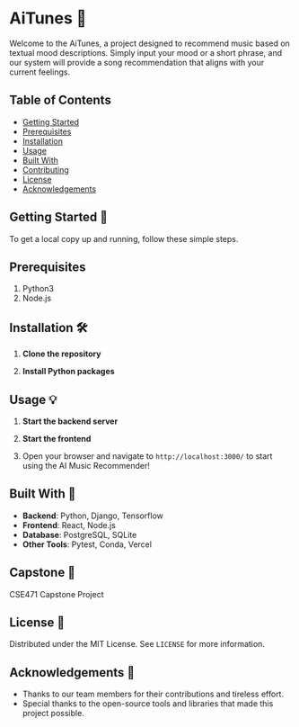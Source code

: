 # AiTunes 🎵

Welcome to the AiTunes, a project designed to recommend music based on textual mood descriptions. Simply input your mood or a short phrase, and our system will provide a song recommendation that aligns with your current feelings.

## Table of Contents
- [Getting Started](#getting-started)
- [Prerequisites](#prerequisites)
- [Installation](#installation)
- [Usage](#usage)
- [Built With](#built-with)
- [Contributing](#contributing)
- [License](#license)
- [Acknowledgements](#acknowledgements)

## Getting Started 🚀

To get a local copy up and running, follow these simple steps.

## Prerequisites

1. Python3
2. Node.js

## Installation 🛠️

1. **Clone the repository**

2. **Install Python packages**

## Usage 💡

1. **Start the backend server**

2. **Start the frontend**

3. Open your browser and navigate to `http://localhost:3000/` to start using the AI Music Recommender!

## Built With 🧰

- **Backend**: Python, Django, Tensorflow
- **Frontend**: React, Node.js
- **Database**: PostgreSQL, SQLite
- **Other Tools**: Pytest, Conda, Vercel

## Capstone 🤝

CSE471 Capstone Project

## License 📄

Distributed under the MIT License. See `LICENSE` for more information.

## Acknowledgements 🙌

- Thanks to our team members for their contributions and tireless effort.
- Special thanks to the open-source tools and libraries that made this project possible.

